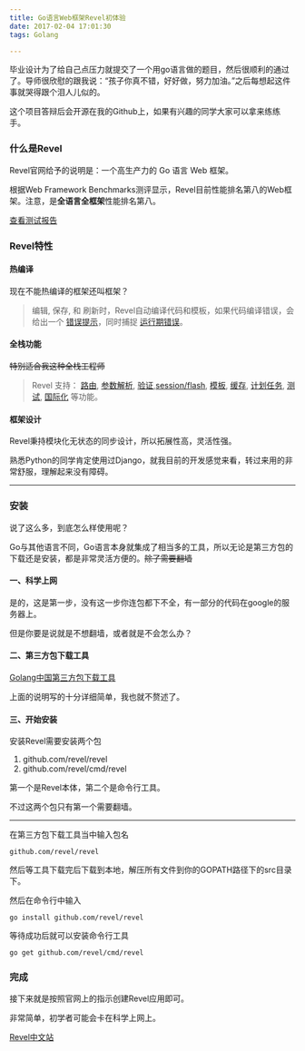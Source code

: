 ```yaml
---
title: Go语言Web框架Revel初体验
date: 2017-02-04 17:01:30
tags: Golang

---
```


毕业设计为了给自己点压力就提交了一个用go语言做的题目，然后很顺利的通过了。导师很欣慰的跟我说：“孩子你真不错，好好做，努力加油。”之后每想起这件事就哭得跟个泪人儿似的。

这个项目答辩后会开源在我的Github上，如果有兴趣的同学大家可以拿来练练手。

<!-- more -->

### 什么是Revel

Revel官网给予的说明是：一个高生产力的 Go 语言 Web 框架。

根据Web Framework Benchmarks测评显示，Revel目前性能排名第八的Web框架。注意，是**全语言全框架**性能排名第八。

[查看测试报告](http://www.techempower.com/benchmarks/#section=data-r8)

### Revel特性

#### 热编译

现在不能热编译的框架还叫框架？

> 编辑, 保存, 和 刷新时，Revel自动编译代码和模板，如果代码编译错误，会给出一个 [错误提示](http://www.gorevel.cn/docs/img/CompilationError.png)，同时捕捉 [运行期错误](http://www.gorevel.cn/docs/img/Panic.png)。

#### 全栈功能

~~特别适合我这种全栈工程师~~

> Revel 支持： [路由](http://www.gorevel.cn/docs/manual/routing.html), [参数解析](http://www.gorevel.cn/docs/manual/binding.html), [验证](http://www.gorevel.cn/docs/manual/validation.html),[session/flash](http://www.gorevel.cn/docs/manual/sessionflash.html), [模板](http://www.gorevel.cn/docs/manual/templates.html), [缓存](http://www.gorevel.cn/docs/manual/cache.html), [计划任务](http://www.gorevel.cn/docs/manual/jobs.html), [测试](http://www.gorevel.cn/docs/manual/testing.html), [国际化](http://www.gorevel.cn/docs/manual/i18n-messages.html) 等功能。

#### 框架设计

Revel秉持模块化无状态的同步设计，所以拓展性高，灵活性强。

熟悉Python的同学肯定使用过Django，就我目前的开发感觉来看，转过来用的非常舒服，理解起来没有障碍。



---

### 安装

说了这么多，到底怎么样使用呢？

Go与其他语言不同，Go语言本身就集成了相当多的工具，所以无论是第三方包的下载还是安装，都是非常灵活方便的。~~除了需要翻墙~~

#### 一、科学上网

是的，这是第一步，没有这一步你连包都下不全，有一部分的代码在google的服务器上。

但是你要是说就是不想翻墙，或者就是不会怎么办？

#### 二、第三方包下载工具

[Golang中国第三方包下载工具](http://www.golangtc.com/download/package)

上面的说明写的十分详细简单，我也就不赘述了。

#### 三、开始安装

安装Revel需要安装两个包

1. github.com/revel/revel
2. github.com/revel/cmd/revel

第一个是Revel本体，第二个是命令行工具。

不过这两个包只有第一个需要翻墙。



---

在第三方包下载工具当中输入包名

```shell
github.com/revel/revel
```

然后等工具下载完后下载到本地，解压所有文件到你的GOPATH路径下的src目录下。

然后在命令行中输入

```shell
go install github.com/revel/revel
```

等待成功后就可以安装命令行工具

```shell
go get github.com/revel/cmd/revel
```



### 完成

接下来就是按照官网上的指示创建Revel应用即可。

非常简单，初学者可能会卡在科学上网上。

[Revel中文站](http://www.gorevel.cn/)


